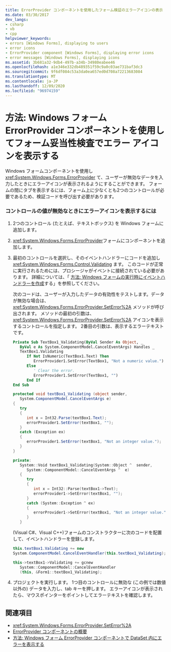 ```yaml
---
title: ErrorProvider コンポーネントを使用したフォーム検証のエラーアイコンの表示
ms.date: 03/30/2017
dev_langs:
- csharp
- vb
- cpp
helpviewer_keywords:
- errors [Windows Forms], displaying to users
- error icons
- ErrorProvider component [Windows Forms], displaying error icons
- error messages [Windows Forms], displaying icons
ms.assetid: 3b681a32-9db4-497b-a34b-34980eabee46
ms.openlocfilehash: a1e346e332db489351f59c9a0c03ae731baf3dc3
ms.sourcegitcommit: 9f6df084c53a3da0ea657ed0d708a72213683084
ms.translationtype: MT
ms.contentlocale: ja-JP
ms.lasthandoff: 12/09/2020
ms.locfileid: "96974159"
---
```

# <a name="how-to-display-error-icons-for-form-validation-with-the-windows-forms-errorprovider-component"></a>方法: Windows フォーム ErrorProvider コンポーネントを使用してフォーム妥当性検査でエラー アイコンを表示する
Windows フォームコンポーネントを使用し <xref:System.Windows.Forms.ErrorProvider> て、ユーザーが無効なデータを入力したときにエラーアイコンが表示されるようにすることができます。 フォームの間にタブを表示するには、フォーム上に少なくとも2つのコントロールが必要であるため、検証コードを呼び出す必要があります。  
  
### <a name="to-display-an-error-icon-when-a-controls-value-is-invalid"></a>コントロールの値が無効なときにエラーアイコンを表示するには  
  
1. 2つのコントロール (たとえば、テキストボックス) を Windows フォームに追加します。  
  
2. <xref:System.Windows.Forms.ErrorProvider>フォームにコンポーネントを追加します。  
  
3. 最初のコントロールを選択し、そのイベントハンドラーにコードを追加し <xref:System.Windows.Forms.Control.Validating> ます。 このコードが正常に実行されるためには、プロシージャがイベントに接続されている必要があります。 詳細については、「 [方法: Windows フォームの実行時にイベントハンドラーを作成](../how-to-create-event-handlers-at-run-time-for-windows-forms.md)する」を参照してください。  
  
     次のコードは、ユーザーが入力したデータの有効性をテストします。データが無効な場合は、 <xref:System.Windows.Forms.ErrorProvider.SetError%2A> メソッドが呼び出されます。 メソッドの最初の引数は、 <xref:System.Windows.Forms.ErrorProvider.SetError%2A> アイコンを表示するコントロールを指定します。 2番目の引数は、表示するエラーテキストです。  
  
    ```vb  
    Private Sub TextBox1_Validating(ByVal Sender As Object, _  
       ByVal e As System.ComponentModel.CancelEventArgs) Handles _  
       TextBox1.Validating  
          If Not IsNumeric(TextBox1.Text) Then  
             ErrorProvider1.SetError(TextBox1, "Not a numeric value.")  
          Else  
             ' Clear the error.  
             ErrorProvider1.SetError(TextBox1, "")  
          End If  
    End Sub  
    ```  
  
    ```csharp  
    protected void textBox1_Validating (object sender,  
       System.ComponentModel.CancelEventArgs e)  
    {  
       try  
       {  
          int x = Int32.Parse(textBox1.Text);  
          errorProvider1.SetError(textBox1, "");  
       }  
       catch (Exception ex)  
       {  
          errorProvider1.SetError(textBox1, "Not an integer value.");  
       }  
    }  
    ```  
  
    ```cpp  
    private:  
       System::Void textBox1_Validating(System::Object ^  sender,  
          System::ComponentModel::CancelEventArgs ^  e)  
       {  
          try  
          {  
             int x = Int32::Parse(textBox1->Text);  
             errorProvider1->SetError(textBox1, "");  
          }  
          catch (System::Exception ^ ex)  
          {  
             errorProvider1->SetError(textBox1, "Not an integer value.");  
          }  
       }  
    ```  
  
     (Visual C#、Visual C++)フォームのコンストラクターに次のコードを配置して、イベントハンドラーを登録します。  
  
    ```csharp  
    this.textBox1.Validating += new  
    System.ComponentModel.CancelEventHandler(this.textBox1_Validating);  
    ```  
  
    ```cpp  
    this->textBox1->Validating += gcnew  
       System::ComponentModel::CancelEventHandler  
       (this, &Form1::textBox1_Validating);  
    ```  
  
4. プロジェクトを実行します。 1つ目のコントロールに無効な (この例では数値以外の) データを入力し、tab キーを押します。 エラーアイコンが表示されたら、マウスポインターをポイントしてエラーテキストを確認します。  
  
## <a name="see-also"></a>関連項目

- <xref:System.Windows.Forms.ErrorProvider.SetError%2A>
- [ErrorProvider コンポーネントの概要](errorprovider-component-overview-windows-forms.md)
- [方法: Windows フォーム ErrorProvider コンポーネントで DataSet 内にエラーを表示する](view-errors-within-a-dataset-with-wf-errorprovider-component.md)
